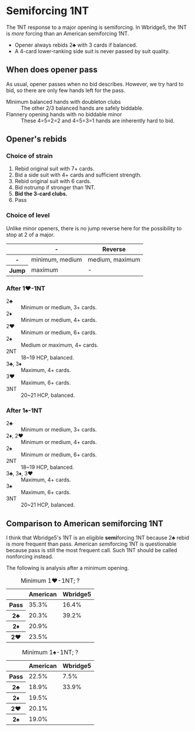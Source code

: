 Semiforcing 1NT
===============
The 1NT response to a major opening is semiforcing.  In Wbridge5, the 1NT is
*more* forcing than an American semiforcing 1NT.

* Opener always rebids 2♣ with 3 cards if balanced.
* A 4-card lower-ranking side suit is never passed by suit quality.

When does opener pass
---------------------
As usual, opener passes when no bid describes.  However, we try hard to bid,
so there are only few hands left for the pass.

<dl>
  <dt>Minimum balanced hands with doubleton clubs</dt>
  <dd>The other 2/3 balanced hands are safely biddable.</dd>

  <dt>Flannery opening hands with no biddable minor</dt>
  <dd>These 4=5=2=2 and 4=5=3=1 hands are inherently hard to bid.</dd>
</dl>

Opener's rebids
---------------
### Choice of strain ###
1. Rebid original suit with 7+ cards.
2. Bid a side suit with 4+ cards and sufficient strength.
3. Rebid original suit with 6 cards.
4. Bid notrump if stronger than 1NT.
5. **Bid the 3-card clubs.**
6. Pass

### Choice of level ###
Unlike minor openers, there is no jump reverse here for the possibility to stop
at 2 of a major.

<table>
<thead>
<tr><th></th><th>-</th><th>Reverse</th></tr>
</thead>
<tbody>
<tr><th>-</th><td>minimum, medium</td><td>medium, maximum</td></tr>
<tr><th>Jump</th><td>maximum</td><td>-</td></tr>
</tbody>
</table>

### After 1♥-1NT ###
<dl>
  <dt>2♣</dt>
  <dd>Minimum or medium, 3+ cards.</dd>

  <dt>2♦</dt>
  <dd>Minimum or medium, 4+ cards.</dd>

  <dt>2♥</dt>
  <dd>Minimum or medium, 6+ cards.</dd>

  <dt>2♠</dt>
  <dd>Medium or maximum, 4+ cards.</dd>

  <dt>2NT</dt>
  <dd>18~19 HCP, balanced.</dd>

  <dt>3♣, 3♦</dt>
  <dd>Maximum, 4+ cards.</dd>

  <dt>3♥</dt>
  <dd>Maximum, 6+ cards.</dd>

  <dt>3NT</dt>
  <dd>20~21 HCP, balanced.</dd>
</dl>

### After 1♠-1NT ###
<dl>
  <dt>2♣</dt>
  <dd>Minimum or medium, 3+ cards.</dd>

  <dt>2♦, 2♥</dt>
  <dd>Minimum or medium, 4+ cards.</dd>

  <dt>2♠</dt>
  <dd>Minimum or medium, 6+ cards.</dd>

  <dt>2NT</dt>
  <dd>18~19 HCP, balanced.</dd>

  <dt>3♣, 3♦, 3♥</dt>
  <dd>Maximum, 4+ cards.</dd>

  <dt>3♠</dt>
  <dd>Maximum, 6+ cards.</dd>

  <dt>3NT</dt>
  <dd>20~21 HCP, balanced.</dd>
</dl>

Comparison to American semiforcing 1NT
--------------------------------------
I think that Wbridge5's 1NT is an eligible **semi**forcing 1NT because 2♣ rebid
is more frequent than pass.  American *semi*forcing 1NT is questionable because
pass is still the most frequent call.  Such 1NT should be called nonforcing
instead.

The following is analysis after a minimum opening.

<table>
<caption>Minimum 1♥-1NT; ?</caption>
<thead>
<tr><th></th><th>American</th><th>Wbridge5</th></tr>
</thead>
<tbody class="center">
<tr><th>Pass</th><td>35.3%</td><td>16.4%</td></tr>
<tr><th>2♣</th><td>20.3%</td><td>39.2%</td></tr>
<tr><th>2♦</th><td colspan="2">20.9%</td></tr>
<tr><th>2♥</th><td colspan="2">23.5%</td></tr>
</tbody>
</table>

<table>
<caption>Minimum 1♠-1NT; ?</caption>
<thead>
<tr><th></th><th>American</th><th>Wbridge5</th></tr>
</thead>
<tbody class="center">
<tr><th>Pass</th><td>22.5%</td><td>7.5%</td></tr>
<tr><th>2♣</th><td>18.9%</td><td>33.9%</td></tr>
<tr><th>2♦</th><td colspan="2">19.5%</td></tr>
<tr><th>2♥</th><td colspan="2">20.1%</td></tr>
<tr><th>2♠</th><td colspan="2">19.0%</td></tr>
</tbody>
</table>
